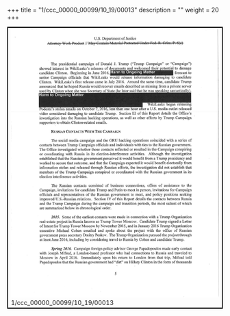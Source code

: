 +++
title = "1/ccc_00000_00099/10_19/00013"
description = ""
weight = 20
+++

<table style="border:2px solid black;max-width:800px;max-height:800px;" 
><tr><td>
<img class="center-fit-jpg"
src="/jpg_/jpg_mueller_report_searchable_013.jpg">
1/ccc_00000_00099/10_19/00013
</img></td></tr></table>

